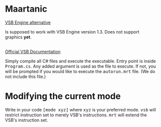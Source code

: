 # Maartanic

[VSB Engine alternative](https://scratch.mit.edu/studios/27769777/)
<p>Is supposed to work with VSB Engine version 1.3. Does not support graphics <b>yet</b>.</p>
<br>
<a href="https://1drv.ms/w/s!AnfmoStjhZY_gYJHHfx08GvbdRHsAg?e=VxucUb">Official VSB Documentation</a>
<p>
Simply compile all C# files and execute the executable. Entry point is inside <kbd>Program.cs</kbd>. Any added argument is used as the file to execute. If not, you will be prompted if you would like to execute the <kbd>autorun.mrt</kbd> file. (We do not include this file.)
</p>

# Modifying the current mode
<p>Write in your code <kbd>[mode xyz]</kbd> where <kbd>xyz</kbd> is your preferred mode. <kbd>vsb</kbd> will restrict instruction set to merely VSB's instructions. <kbd>mrt</kbd> will extend the VSB's instruction set.</p>
